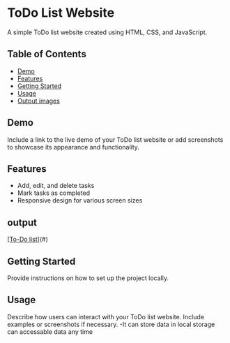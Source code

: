 # ToDo List Website

A simple ToDo list website created using HTML, CSS, and JavaScript.

## Table of Contents

- [Demo](#demo)
- [Features](#features)
- [Getting Started](#getting-started)
- [Usage](#usage)
- [Output images](#output)



## Demo

Include a link to the live demo of your ToDo list website or add screenshots to showcase its appearance and functionality.

## Features

- Add, edit, and delete tasks
- Mark tasks as completed
- Responsive design for various screen sizes

## output 
[[To-Do list](Todo.png)](#)


## Getting Started

Provide instructions on how to set up the project locally.

## Usage
Describe how users can interact with your ToDo list website. Include examples or screenshots if necessary.
-It can store data in local storage can accessable data any time 

